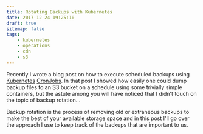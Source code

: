 ```yaml
---
title: Rotating Backups with Kubernetes
date: 2017-12-24 19:25:10
draft: true
sitemap: false
tags:
    - kubernetes
    - operations
    - cdn
    - s3
---
```


Recently I wrote a blog post on how to execute scheduled backups using
[Kubernetes][] [CronJobs][CronJob]. In that post I showed how easily one
could dump backup files to an S3 bucket on a schedule using some trivially
simple containers, but the astute among you will have noticed that I didn't
touch on the topic of backup rotation...

Backup rotation is the process of removing old or extraneous backups to make
the best of your available storage space and in this post I'll go over the
approach I use to keep track of the backups that are important to us.

<!--more-->

[CronJob]: https://kubernetes.io/docs/concepts/workloads/controllers/cron-jobs/
[Kubernetes]: https://kubernetes.io/